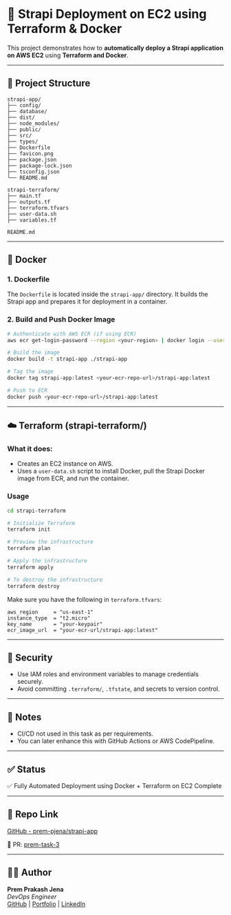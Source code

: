 # 🚀 Strapi Deployment on EC2 using Terraform & Docker

This project demonstrates how to **automatically deploy a Strapi application on AWS EC2** using **Terraform and Docker**.

---

## 📁 Project Structure

```
strapi-app/
├── config/
├── database/
├── dist/
├── node_modules/
├── public/
├── src/
├── types/
├── Dockerfile
├── favicon.png
├── package.json
├── package-lock.json
├── tsconfig.json
└── README.md

strapi-terraform/
├── main.tf
├── outputs.tf
├── terraform.tfvars
├── user-data.sh
├── variables.tf

README.md
```

---

## 🐳 Docker

### 1. Dockerfile

The `Dockerfile` is located inside the `strapi-app/` directory. It builds the Strapi app and prepares it for deployment in a container.

### 2. Build and Push Docker Image

```bash
# Authenticate with AWS ECR (if using ECR)
aws ecr get-login-password --region <your-region> | docker login --username AWS --password-stdin <your-account>.dkr.ecr.<your-region>.amazonaws.com

# Build the image
docker build -t strapi-app ./strapi-app

# Tag the image
docker tag strapi-app:latest <your-ecr-repo-url>/strapi-app:latest

# Push to ECR
docker push <your-ecr-repo-url>/strapi-app:latest
```

---

## ☁️ Terraform (strapi-terraform/)

### What it does:

- Creates an EC2 instance on AWS.
- Uses a `user-data.sh` script to install Docker, pull the Strapi Docker image from ECR, and run the container.

### Usage

```bash
cd strapi-terraform

# Initialize Terraform
terraform init

# Preview the infrastructure
terraform plan

# Apply the infrastructure
terraform apply

# To destroy the infrastructure
terraform destroy
```

Make sure you have the following in `terraform.tfvars`:

```hcl
aws_region     = "us-east-1"
instance_type  = "t2.micro"
key_name       = "your-keypair"
ecr_image_url  = "your-ecr-url/strapi-app:latest"
```

---

## 🔐 Security

- Use IAM roles and environment variables to manage credentials securely.
- Avoid committing `.terraform/`, `.tfstate`, and secrets to version control.

---

## 📎 Notes

- CI/CD not used in this task as per requirements.
- You can later enhance this with GitHub Actions or AWS CodePipeline.

---

## ✅ Status

✅ Fully Automated Deployment using Docker + Terraform on EC2 Complete

---

## 🔗 Repo Link

[GitHub - prem-pjena/strapi-app](https://github.com/prem-pjena/strapi-app)

🔗 PR: [prem-task-3](https://github.com/PearlThoughts-DevOps-Internship/strapi--Monitor-hub/pull/5)

---

## 👨‍💻 Author

**Prem Prakash Jena**  
_DevOps Engineer_  
[GitHub](https://github.com/prem-pjena) | [Portfolio](https://devops-portfolio-five.vercel.app/) | [LinkedIn](https://linkedin.com/in/premprakashj/)